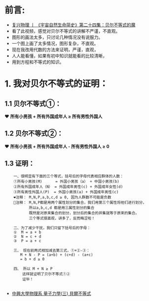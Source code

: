 # 前言:
- [复兴物理 丨 《宇宙自然生命简史》第二十四集：贝尔不等式的魔](https://www.youtube.com/watch?v=HP9JeeHbZgY)
- 看了此视频，感觉对贝尔不等式的讲解不严谨，不直观。
- 图形的画法太多，只讨论几种情况没有说服力。
- 一个图上画了太多情况，图形复杂，不直观。
- 现在我改用代数的方法来证明，严谨，直观，
- 人人能看懂，如果有初中知识就能看的比较清晰，
- 用到方程和不等式的知识。


# 1. 我对贝尔不等式的证明：
## 1.1 贝尔不等式①：  
❤️ **所有小男孩 + 所有外国成年人 ≥ 所有男性外国人**
  
## 1.2 贝尔不等式②：  
❤️ **所有小男孩 + 所有外国成年人 - 所有男性外国人 ≥ 0**
     
  ## 1.3 证明：
```
    一、很明显有下面的三个等式，括号后的字母代表相应群体的人数：
    ①所有小男孩(M)      = 外国小男孩（a） + 中国小男孩(b)
    ②所有外国成年人（N） = 外国成年男性(c) + 外国成年女性(d)
    ③所有男性外国人(P)  = 外国小男孩(a) + 外国成年男性(c)
    ❤️注释： M,N,P,a,b,c,d ≥ 0, 因为人群数不可能是负数
    💝注释： M,N,P都是用两个属性划分的集合，我们用第三个属性将他们进行划分，
           所以a,b,c,d 都是用三属性划分的集合
           既然是对原来集合的划分，划分后的集合的并集就等于原来的集合。
           三个等式很直观，讲多了，反而晦涩啦！
    
    二、为了减少干扰，我们只留下括号后的字母：
    ①  M = a + b
    ②  N = c + d
    ③  P = a + c
    
    三、 现在前两式相加减去第三式，①+②-③：
       M + N - P = (a+b) + (c+d) - (a+c)
       = b + d ≥ 0
      
    四、 所以 M + N ≥ P
        这样就证明了贝尔不等式①②
        证毕！
        
```
- [中興大學物理系 量子力學(三) 貝爾不等式](https://www.youtube.com/watch?v=Sz5FQk0Tns0)
